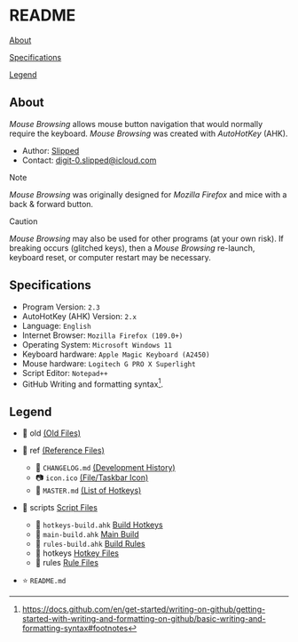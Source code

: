 # README

[About](README.md#about)

[Specifications](README.md#specifications)

[Legend](README.md#legend)

## About

_Mouse Browsing_ allows mouse button navigation that would normally require the keyboard. _Mouse Browsing_ was created with _AutoHotKey_ (AHK).

- Author: [Slipped](https://github.com/0slipped)
- Contact: <digit-0.slipped@icloud.com>

> [!NOTE]
> _Mouse Browsing_ was originally designed for _Mozilla Firefox_ and mice with a back & forward button.

> [!CAUTION]
> _Mouse Browsing_ may also be used for other programs (at your own risk). If breaking occurs (glitched keys), then a _Mouse Browsing_ re-launch, keyboard reset, or computer restart may be necessary.

## Specifications

- Program Version: `2.3`
- AutoHotKey (AHK) Version: `2.x`
- Language: `English`
- Internet Browser: `Mozilla Firefox (109.0+)`
- Operating System: `Microsoft Windows 11`
- Keyboard hardware: `Apple Magic Keyboard (A2450)`
- Mouse hardware: `Logitech G PRO X Superlight`
- Script Editor: `Notepad++`
- GitHub Writing and formatting syntax[^1].

## Legend

- :file_folder: old [(Old Files)](old) 

- :file_folder: ref [(Reference Files)](ref)
	- :memo: `CHANGELOG.md` [(Development History)](ref/CHANGELOG.md)
	- :camera: `icon.ico` [(File/Taskbar Icon)](ref/icon.ico)
	- :key: `MASTER.md` [(List of Hotkeys)](ref/MASTER.md)

- :file_folder: scripts [Script Files](scripts)
	- :page_facing_up: `hotkeys-build.ahk` [Build Hotkeys](scripts/hotkeys-build.ahk)
	- :page_facing_up: `main-build.ahk` [Main Build](scripts/main-build.ahk)
	- :page_facing_up: `rules-build.ahk` [Build Rules](scripts/rules-build.ahk)
	- :file_folder: hotkeys [Hotkey Files](scripts/hotkeys)
	- :file_folder: rules [Rule Files](scripts/rules)

- :star: `README.md`

[^1]: https://docs.github.com/en/get-started/writing-on-github/getting-started-with-writing-and-formatting-on-github/basic-writing-and-formatting-syntax#footnotes
